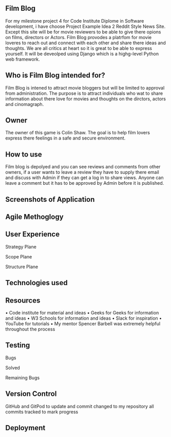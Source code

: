 Film Blog
--
For my milestone project 4 for Code Institute Diplome in Software development, i have choose Project Example Idea 2 Reddit Style News Site. Except this site will be for movie reviewers to be able to give there opions on films, directors or Actors. Film Blog provodes a platrfom for movie loveres to reach out and connect with each other and share there ideas and thoughts. We are all critics at heart so it is great to be able to express yourself. It will be deveolped using Django which is a highg-level Python web framework. 


Who is Film Blog intended for?
--
Film Blog is intened to attract movie bloggers but will be limited to approval from administration. The purpose is to attract individuals who wat to share information about there love for movies and thoughts on the dirctors, actors and cinomagraph. 


Owner
--
The owner of this game is Colin Shaw. The goal is to help film lovers express there feelings in a safe and secure environment. 

How to use
--
Film blog is depolyed and you can see reviews and comments from other owners, if a user wants to leave a review they have to supply there email and discuss with Admin if they can get a log in to share views. Anyone can leave a comment but it has to be approved by Admin before it is published. 

Screenshots of Application
--




Agile Methoglogy
--



User Experience
--

Strategy Plane



Scope Plane




Structure Plane




Technologies used
--



Resources
--

•	Code institute for material and ideas
•	Geeks for Geeks for information and ideas
•	W3 Schools for information and ideas
•	Slack for inspiration
•	YouTube for tutorials
•	My mentor Spencer Barbell was extremely helpful throughout the process


Testing
--


Bugs

Solved



Remaining Bugs



Version Control
--

GitHub and GitPod to update and commit changed to my repository all commits tracked to mark progress

Deployment
--

